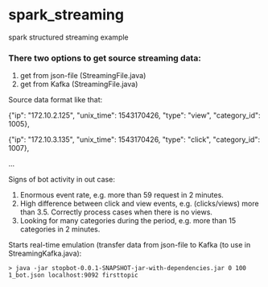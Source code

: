 # spark_streaming
spark structured streaming example

### There two options to get source streaming data:
1. get from json-file (StreamingFile.java)
2. get from Kafka (StreamingFile.java)

Source data format like that:

{"ip": "172.10.2.125", "unix_time": 1543170426, "type": "view", "category_id": 1005},

{"ip": "172.10.3.135", "unix_time": 1543170426, "type": "click", "category_id": 1007},

...

Signs of bot activity in out case:
1. Enormous event rate, e.g. more than 59 request in 2 minutes.
2. High difference between click and view events, e.g. (clicks/views) more than 3.5. Correctly process cases when there is no views.
3. Looking for many categories during the period, e.g. more than 15 categories in 2 minutes.

Starts real-time emulation (transfer data from json-file to Kafka (to use in StreamingKafka.java):
```
> java -jar stopbot-0.0.1-SNAPSHOT-jar-with-dependencies.jar 0 100 1_bot.json localhost:9092 firsttopic
```

